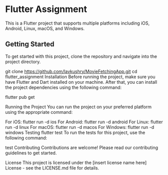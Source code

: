 # Flutter Assignment

This is a Flutter project that supports multiple platforms including iOS, Android, Linux, macOS, and Windows.

## Getting Started

To get started with this project, clone the repository and navigate into the project directory.


git clone https://github.com/lavkushry/MovieFetchingApp.git
cd flutter_assignment
Installation
Before running the project, make sure you have Flutter and Dart installed on your machine. After that, you can install the project dependencies using the following command:

flutter pub get

Running the Project
You can run the project on your preferred platform using the appropriate command:

For iOS:
flutter run -d ios
For Android:
flutter run -d android
For Linux:
flutter run -d linux
For macOS:
flutter run -d macos
For Windows:
flutter run -d windows
Testing
flutter test
To run the tests for this project, use the following command:

test
Contributing
Contributions are welcome! Please read our contributing guidelines to get started.

License
This project is licensed under the [insert license name here] License - see the LICENSE.md file for details.
